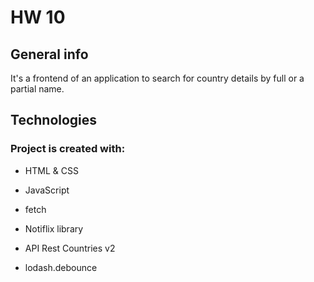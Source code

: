 # HW 10


## General info
It's a frontend of an application to search for country details by full or a partial name.

## Technologies

### Project is created with:

- HTML & CSS

- JavaScript

- fetch

- Notiflix library

- API Rest Countries v2

- lodash.debounce
